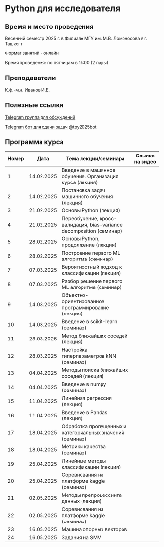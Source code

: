 # Python для исследователя

## Время и место проведения
Весенний семестр 2025 г. в Филиале МГУ им. М.В. Ломоносова в г. Ташкент

Формат занятий - онлайн

Время проведения: по пятницам в 15:00 (2 пары)

## Преподаватели
К.ф.-м.н. Иванов И.Е.

## Полезные ссылки
[Telegram группа для обсуждений](https://t.me/+hCHW2T3RXvpmODIy)

[Telegram бот для сдачи задач](t.me/tpy2025bot) @tpy2025bot

## <a name="program" /> Программа курса 
| Номер         | Дата         | Тема лекции/семинара                                  | Ссылка на видео |
| ------------- | -------------| -------------                                        |  -------------   |
| 1 |  14.02.2025   |  Введение в машинное обучение. Организация курса (лекция)                    |         |
| 2 |  14.02.2025   |  Постановка задач машинного обучения (лекция)                                |         |
| 3 |  21.02.2025   |  Основы Python (лекция)                                                      |         |
| 4 |  21.02.2025   |  Переобучение, кросс-валидация, bias-variance decomposition (семинар)        |         |
| 5 |  28.02.2025   |  Основы Python, продолжение (лекция)                                         |         |
| 6 |  28.02.2025   |  Построение первого ML алгоритма (семинар)                                   |         |
| 7 |  07.03.2025   |  Вероятностный подход к классификации (лекция)                               |         |
| 8 |  07.03.2025   |  Разбор решение первого ML алгоритма (семинар)                               |         |
| 9 |  14.03.2025   |  Объектно-ориентированное программирование (лекция)                          |         |
| 10|  14.03.2025   |  Введение в scikit-learn (семинар)                                           |         |
| 11|  28.03.2025   |  Метод ближайших соседей (лекция)                                            |         |
| 12|  28.03.2025   |  Настройка гиперпараметров kNN (семинар)                                     |         |
| 13|  04.04.2025   |  Методы поиска ближайших соседей (лекция)                                    |         |
| 14|  04.04.2025   |  Введение в numpy (семинар)                                                  |         |
| 15|  11.04.2025   |  Линейная регрессия (лекция)                                                 |         |
| 16|  11.04.2025   |  Введение в Pandas (лекция)                                                  |         |
| 17|  18.04.2025   |  Обработка пропущенных и категориальных значений (семинар)                   |         |
| 18|  18.04.2025   |  Метрики качества (семинар)                                                  |         |
| 19|  25.04.2025   |  Линейные методы классификации (лекция)                                      |         |
| 20|  25.04.2025   |  Соревнования на платформе kaggle (семинар)                                  |         |
| 21|  02.05.2025   |  Методы препроцессинга данных (лекция)                                       |         |
| 22|  02.05.2025   |  Соревнования на платформе kaggle (семинар)                                  |         |
| 23|  16.05.2025   |  Машина опорных векторов                                                     |         |
| 24|  16.05.2025   |  Задания на SMV                                                              |         |
